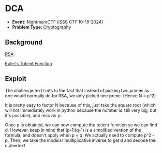 # DCA
* **Event:** NightmareCTF (ISSS CTF 10-18-2024)
* **Problem Type:** Cryptography

## Background

[RSA](https://en.wikipedia.org/wiki/RSA_(cryptosystem))

[Euler's Totient Function](https://en.wikipedia.org/wiki/Euler%27s_totient_function)

## Exploit

The challenge text hints to the fact that instead of picking two primes as one would normally do for
RSA, we only picked one prime. (Hence N = p^2)

It is pretty easy to factor N because of this, just take the square root (which will not immediately
work in python because the number is still very big, but it's possible), and recover p.

Once p is obtained, we can now compute the totient function so we can find d. However, keep in mind 
that (p-1)(q-1) is a simplified version of the formula, and doesn't apply when p = q. We actually
need to compute p^2 - p. Then, we take the modular multiplicative inverse to get d and decode the 
ciphertext.